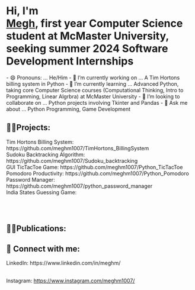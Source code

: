 <h1>Hi, I'm <br/><a href="https://www.linkedin.com/in/meghm/">Megh</a>, first year Computer Science student at McMaster University, seeking summer 2024 Software Development Internships</a></h1>
- 😄 Pronouns: ... He/Him
- 🔭 I’m currently working on ... A Tim Hortons billing system in Python
- 🌱 I’m currently learning ... Advanced Python, taking core Computer Science courses (Computational Thinking, Intro to Programming, Linear Algrbra) at McMaster University
- 👯 I’m looking to collaborate on ... Python projects involving Tkinter and Pandas
- 💬 Ask me about ... Python Programming, Game Development
  
<h2>👨‍💻Projects:</h2>
Tim Hortons Billing System: https://github.com/meghm1007/TimHortons_BillingSystem<br/>
Sudoku Backtracking Algorithm: https://github.com/meghm1007/Sudoku_backtracking<br/>
GUI TicTacToe Game: https://github.com/meghm1007/Python_TicTacToe<br/>
Pomodoro Productivity: https://github.com/meghm1007/Python_Pomodoro <br/>
Password Manager: https://github.com/meghm1007/python_password_manager <br/>
India States Guessing Game: 

 <br/> <br/>
<h2>👨‍💻Publications:</h2>




<h2> 🤳 Connect with me:</h2>
LinkedIn: https://www.linkedin.com/in/meghm/
<br/> <br/>

Instagram: https://www.instagram.com/meghm1007/





